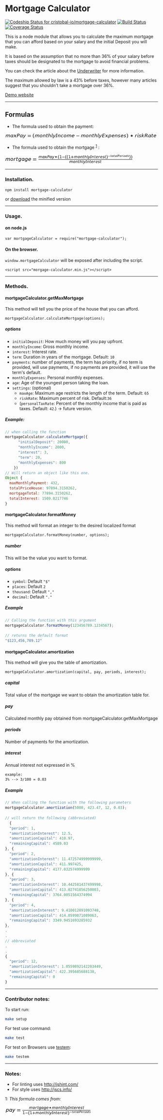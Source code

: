 # Mortgage Calculator

[ ![Codeship Status for cristobal-io/mortgage-calculator](https://codeship.com/projects/17a85800-d957-0133-305b-56bde683aa9e/status?branch=master)](https://codeship.com/projects/143474)
[![Build Status](https://travis-ci.org/cristobal-io/mortgage-calculator.svg)](https://travis-ci.org/cristobal-io/mortgage-calculator) [![Coverage Status](https://coveralls.io/repos/cristobal-io/mortgage-calculator/badge.svg?branch=master&service=github)](https://coveralls.io/github/cristobal-io/mortgage-calculator?branch=master)

This is a node module that allows you to calculate the maximum mortgage that you can afford based on your salary and the initial Deposit you will make.

It is based on the assumption that no more than 36% of your salary before taxes should be designated to the mortgage to avoid financial problems.

You can check the article about the [Underwriter](http://www.realtor.com/advice/the-underwriter-unseen-approver-of-your-mortgage/) for more information.

The maximum allowed by law is a 43% before taxes, however many articles suggest that you shouldn't take a mortgage over 36%.

[Demo website](http://cristobal-io.github.io/mortgage-calculator/)

---

## Formulas

- The formula used to obtain the payment:

![payment](./img/max_payment_formula.png)

- The formula used to obtain the mortgage <sup>[1](#formula)</sup> :

![mortgage_formula](./img/mortgage_formula.png)

---

### Installation.

    npm install mortgage-calculator

or [download](https://raw.githubusercontent.com/cristobal-io/mortgage-calculator/master/dist/mortgage-calculator.min.js) the minified version

---

### Usage.

#### on node.js

    var mortgageCalculator = require("mortgage-calculator");

#### On the browser.

`window.mortgageCalculator` will be exposed after including the script.

    <script src="morgage-calculator.min.js"></script>

---

### Methods.

#### mortgageCalculator.getMaxMortgage

This method will tell you the price of the house that you can afford.

```
mortgageCalculator.calculateMortgage(options);
```

##### options

- `initialDeposit`: How much money will you pay upfront.
- `monthlyIncome`: Gross monthly income.
- `interest`: Interest rate.
- `term`: Duration in years of the mortgage. Default: `10`
- `payments`: number of payments, the term has priority, if no term is provided, will use payments, if no payments are provided, it will use the term's default.
- `monthlyExpenses`: Personal monthly expenses.
- `age`: Age of the youngest person taking the loan.
- `settings`: (optional)
    + `maxAge`: Maximum age restricts the length of the term. Default: `65`
    + `riskRate`: Maximum percent of risk. Default:`36`
    + (`personalTaxRate`: Percent of the monthly income that is paid as taxes. Default: `42`.) -> future version.

##### Example:

```javascript
// when calling the function
mortgageCalculator.calculateMortgage({
      "initialDeposit": 20000,
      "monthlyIncome": 2000,
      "interest": 3,
      "term": 20,
      "monthlyExpenses": 800
    })
// Will return an object like this one.
Object {
  maxMonthlyPayment: 432,
  totalPriceHouse: 97894.3150262,
  mortgageTotal: 77894.3150262,
  totalInterest: 1509.0217746
}
```

#### mortgageCalculator.formatMoney

This method will format an integer to the desired localized format

```
mortgageCalculator.formatMoney(number, options);
```

##### number

This will be the value you want to format.

##### options

- `symbol`: Default `"$"`
- `places`: Default `2`
- `thousand`: Default `","`
- `decimal`: Default `"."`

##### Example

```javascript
// Calling the function with this argument
mortgageCalculator.formatMoney(123456789.1234567);

// returns the default format 
"$123,456,789.12"

```

#### mortgageCalculator.amortization

This method will give you the table of amortization.

```
mortgageCalculator.amortization(capital, pay, periods, interest);
```

##### capital

Total value of the mortgage we want to obtain the amortization table for.

##### pay

Calculated monthly pay obtained from mortgageCalculator.getMaxMortgage

##### periods

Number of payments for the amortization.

##### interest

Annual interest not expressed in %

    example:
    3% --> 3/100 = 0.03

##### Example

```javascript
// When calling the function with the following parameters
mortgageCalculator.amortization(5000, 423.47, 12, 0.03);

// will return the following (abbreviated)
  {
  "period": 1,
  "amortizationInterest": 12.5,
  "amortizationCapital": 410.97,
  "remainingCapital": 4589.03
}, {
  "period": 2,
  "amortizationInterest": 11.472574999999999,
  "amortizationCapital": 411.997425,
  "remainingCapital": 4177.032574999999
}, {
  "period": 3,
  "amortizationInterest": 10.442581437499998,
  "amortizationCapital": 413.02741856250003,
  "remainingCapital": 3764.0051564374994
}, {
  "period": 4,
  "amortizationInterest": 9.410012891093748,
  "amortizationCapital": 414.0599871089063,
  "remainingCapital": 3349.9451693285932
},
.
.
// abbreviated
.
.
{
  "period": 12,
  "amortizationInterest": 1.0559892142203449,
  "amortizationCapital": 422.395685688138,
  "remainingCapital": 0
}

```

---

### Contributor notes:

To start run:

```bash
make setup
```

For test use command:

```bash
make test
```

For test on Browsers use [testem](https://github.com/airportyh/testem):

```bash
make testem
```

---

### Notes:

- For linting uses http://jshint.com/
- For style uses http://jscs.info/ 

<a name="formula">1</a>: _This formula comes from:_

 ![payment](./img/payment_mortgage_formula.png)

